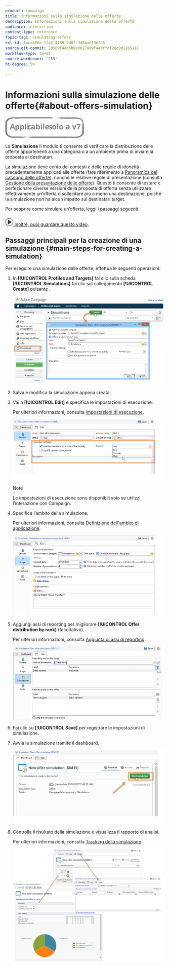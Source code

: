 ```yaml
---
product: campaign
title: Informazioni sulla simulazione delle offerte
description: Informazioni sulla simulazione delle offerte
audience: interaction
content-type: reference
topic-tags: simulating-offers
exl-id: facaa88e-1fa2-4189-9d8f-348aaef3e235
source-git-commit: 20509f44c5b8e0827a09f44dffdf2ec9d11652a1
workflow-type: tm+mt
source-wordcount: '259'
ht-degree: 5%

---
```


# Informazioni sulla simulazione delle offerte{#about-offers-simulation}

![](../../assets/v7-only.svg)

La **Simulazione** Il modulo ti consente di verificare la distribuzione delle offerte appartenenti a una categoria o a un ambiente prima di inviare la proposta ai destinatari.

La simulazione tiene conto dei contesti e delle regole di idoneità precedentemente applicati alle offerte (fare riferimento a [Panoramica del catalogo delle offerte](../../interaction/using/offer-catalog-overview.md)), nonché le relative regole di presentazione (consulta [Gestione della presentazione delle offerte](../../interaction/using/managing-offer-presentation.md)). Questo ti consente di testare e perfezionare diverse versioni della proposta di offerta senza utilizzare effettivamente un’offerta o sollecitare più o meno una destinazione, poiché la simulazione non ha alcun impatto sui destinatari target.

Per scoprire come simulare un’offerta, leggi i passaggi seguenti.

![](assets/do-not-localize/how-to-video.png)[ Inoltre, puoi guardare questo video](https://helpx.adobe.com/campaign/classic/how-to/simulate-offer-in-acv6.html?playlist=/ccx/v1/collection/product/campaign/classic/segment/digital-marketers/explevel/intermediate/applaunch/introduction/collection.ccx.js&amp;ref=helpx.adobe.com).

## Passaggi principali per la creazione di una simulazione {#main-steps-for-creating-a-simulation}

Per eseguire una simulazione delle offerte, effettua le seguenti operazioni:

1. In **[!UICONTROL Profiles and Targets]** fai clic sulla scheda **[!UICONTROL Simulations]** fai clic sul collegamento **[!UICONTROL Create]** pulsante .

   ![](assets/offer_simulation_001.png)

1. Salva e modifica la simulazione appena creata.
1. Vai a **[!UICONTROL Edit]** e specifica le impostazioni di esecuzione.

   Per ulteriori informazioni, consulta [Impostazioni di esecuzione](../../interaction/using/execution-settings.md).

   ![](assets/offer_simulation_003.png)

   >[!NOTE]
   >
   >Le impostazioni di esecuzione sono disponibili solo se utilizzi l’interazione con Campaign.

1. Specifica l’ambito della simulazione.

   Per ulteriori informazioni, consulta [Definizione dell&#39;ambito di applicazione](../../interaction/using/simulation-scope.md#definition-of-the-scope).

   ![](assets/offer_simulation_004.png)

1. Aggiungi assi di reporting per migliorare **[!UICONTROL Offer distribution by rank]** (facoltativo).

   Per ulteriori informazioni, consulta [Aggiunta di assi di reporting](../../interaction/using/simulation-scope.md#adding-reporting-axes).

   ![](assets/offer_simulation_005.png)

1. Fai clic su **[!UICONTROL Save]** per registrare le impostazioni di simulazione.
1. Avvia la simulazione tramite il dashboard.

   ![](assets/offer_simulation_006.png)

1. Controlla il risultato della simulazione e visualizza il rapporto di analisi.

   Per ulteriori informazioni, consulta [Tracking della simulazione](../../interaction/using/simulation-tracking.md).

   ![](assets/offer_simulation_007.png)
